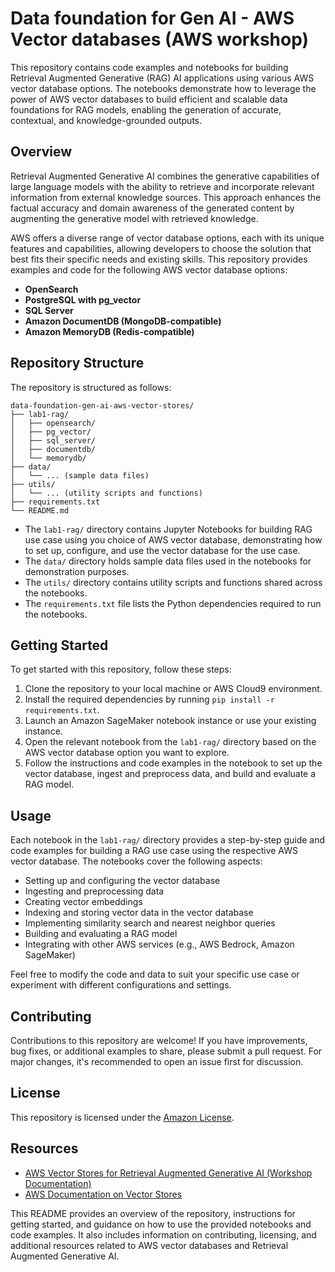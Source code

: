 
# Data foundation for Gen AI - AWS Vector databases (AWS workshop)

This repository contains code examples and notebooks for building Retrieval Augmented Generative (RAG) AI applications using various AWS vector database options. The notebooks demonstrate how to leverage the power of AWS vector databases to build efficient and scalable data foundations for RAG models, enabling the generation of accurate, contextual, and knowledge-grounded outputs.

## Overview

Retrieval Augmented Generative AI combines the generative capabilities of large language models with the ability to retrieve and incorporate relevant information from external knowledge sources. This approach enhances the factual accuracy and domain awareness of the generated content by augmenting the generative model with retrieved knowledge.

AWS offers a diverse range of vector database options, each with its unique features and capabilities, allowing developers to choose the solution that best fits their specific needs and existing skills. This repository provides examples and code for the following AWS vector database options:

- **OpenSearch**
- **PostgreSQL with pg_vector**
- **SQL Server**
- **Amazon DocumentDB (MongoDB-compatible)**
- **Amazon MemoryDB (Redis-compatible)**

## Repository Structure

The repository is structured as follows:

```
data-foundation-gen-ai-aws-vector-stores/
├── lab1-rag/
│   ├── opensearch/
│   ├── pg_vector/
│   ├── sql_server/
│   ├── documentdb/
│   └── memorydb/
├── data/
│   └── ... (sample data files)
├── utils/
│   └── ... (utility scripts and functions)
├── requirements.txt
└── README.md
```

- The `lab1-rag/` directory contains Jupyter Notebooks for building RAG use case using you choice of AWS vector database, demonstrating how to set up, configure, and use the vector database for the use case.
- The `data/` directory holds sample data files used in the notebooks for demonstration purposes.
- The `utils/` directory contains utility scripts and functions shared across the notebooks.
- The `requirements.txt` file lists the Python dependencies required to run the notebooks.

## Getting Started

To get started with this repository, follow these steps:

1. Clone the repository to your local machine or AWS Cloud9 environment.
2. Install the required dependencies by running `pip install -r requirements.txt`.
3. Launch an Amazon SageMaker notebook instance or use your existing instance.
4. Open the relevant notebook from the `lab1-rag/` directory based on the AWS vector database option you want to explore.
5. Follow the instructions and code examples in the notebook to set up the vector database, ingest and preprocess data, and build and evaluate a RAG model.

## Usage

Each notebook in the `lab1-rag/` directory provides a step-by-step guide and code examples for building a RAG use case using the respective AWS vector database. The notebooks cover the following aspects:

- Setting up and configuring the vector database
- Ingesting and preprocessing data
- Creating vector embeddings
- Indexing and storing vector data in the vector database
- Implementing similarity search and nearest neighbor queries
- Building and evaluating a RAG model
- Integrating with other AWS services (e.g., AWS Bedrock, Amazon SageMaker)

Feel free to modify the code and data to suit your specific use case or experiment with different configurations and settings.

## Contributing

Contributions to this repository are welcome! If you have improvements, bug fixes, or additional examples to share, please submit a pull request. For major changes, it's recommended to open an issue first for discussion.

## License

This repository is licensed under the [Amazon License](https://aws.amazon.com/asl/).

## Resources

- [AWS Vector Stores for Retrieval Augmented Generative AI (Workshop Documentation)](link-to-workshop-docs)
- [AWS Documentation on Vector Stores](link-to-aws-docs)


This README provides an overview of the repository, instructions for getting started, and guidance on how to use the provided notebooks and code examples. It also includes information on contributing, licensing, and additional resources related to AWS vector databases and Retrieval Augmented Generative AI.